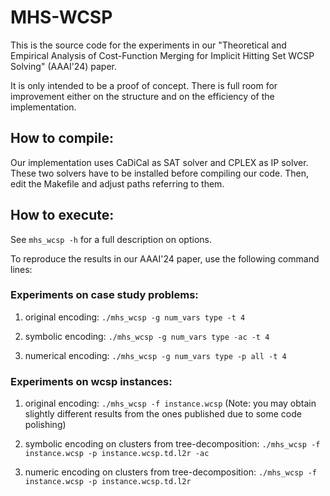 # MHS-WCSP

This is the source code for the experiments in our "Theoretical and Empirical Analysis of Cost-Function Merging for Implicit Hitting Set WCSP Solving" (AAAI'24) paper. 

It is only intended to be a proof of concept. There is full room for improvement either on the structure and on the efficiency of the implementation.

## How to compile:

Our implementation uses CaDiCal as SAT solver and CPLEX as IP solver. These two solvers have to be installed before compiling our code. Then, edit the Makefile and adjust paths referring to them.

## How to execute:

See `mhs_wcsp -h` for a full description on options.

To reproduce the results in our AAAI'24 paper, use the following command lines:

### Experiments on case study problems:

1. original encoding:
`./mhs_wcsp -g num_vars type -t 4`

2. symbolic encoding:
`./mhs_wcsp -g num_vars type -ac -t 4`

3. numerical encoding:
`./mhs_wcsp -g num_vars type -p all -t 4`

### Experiments on wcsp instances:

1. original encoding: `./mhs_wcsp -f instance.wcsp` (Note: you may obtain slightly different results from the ones published due to some code polishing)

3. symbolic encoding on clusters from tree-decomposition:
`./mhs_wcsp -f instance.wcsp -p instance.wcsp.td.l2r -ac`

4. numeric encoding on clusters from tree-decomposition:
`./mhs_wcsp -f instance.wcsp -p instance.wcsp.td.l2r`


